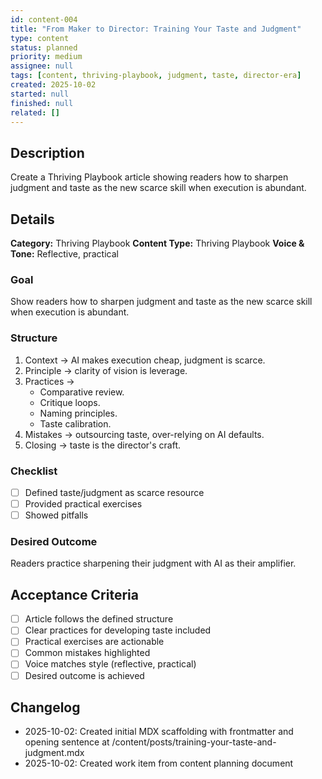 ```yaml
---
id: content-004
title: "From Maker to Director: Training Your Taste and Judgment"
type: content
status: planned
priority: medium
assignee: null
tags: [content, thriving-playbook, judgment, taste, director-era]
created: 2025-10-02
started: null
finished: null
related: []
---
```


## Description

Create a Thriving Playbook article showing readers how to sharpen judgment and taste as the new scarce skill when execution is abundant.

## Details

**Category:** Thriving Playbook
**Content Type:** Thriving Playbook
**Voice & Tone:** Reflective, practical

### Goal
Show readers how to sharpen judgment and taste as the new scarce skill when execution is abundant.

### Structure
1. Context → AI makes execution cheap, judgment is scarce.
2. Principle → clarity of vision is leverage.
3. Practices →
   - Comparative review.
   - Critique loops.
   - Naming principles.
   - Taste calibration.
4. Mistakes → outsourcing taste, over-relying on AI defaults.
5. Closing → taste is the director's craft.

### Checklist
- [ ] Defined taste/judgment as scarce resource
- [ ] Provided practical exercises
- [ ] Showed pitfalls

### Desired Outcome
Readers practice sharpening their judgment with AI as their amplifier.

## Acceptance Criteria

- [ ] Article follows the defined structure
- [ ] Clear practices for developing taste included
- [ ] Practical exercises are actionable
- [ ] Common mistakes highlighted
- [ ] Voice matches style (reflective, practical)
- [ ] Desired outcome is achieved

## Changelog

- 2025-10-02: Created initial MDX scaffolding with frontmatter and opening sentence at /content/posts/training-your-taste-and-judgment.mdx
- 2025-10-02: Created work item from content planning document
